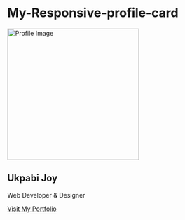 # My-Responsive-profile-card
<!DOCTYPE html>
<html lang="en">
<head>
  <meta charset="UTF-8">
  <meta name="viewport" content="width=device-width, initial-scale=1.0">
  
  <link rel="stylesheet" href="/3MTT monthly reflection/style.css">
</head>
<body>
  <div class="profile-card">
    <div class="profile-img">
      <img src="/3MTT monthly reflection/image/pic1.jpg" alt="Profile Image" width="300px" height="300vw"
    </div>
    <div class="profile-info">
      <h2>Ukpabi Joy</h2>
      <p>Web Developer & Designer</p>
      <a href="https://www.facebook.com/joyce.ukpabi.3?mibextid=ZbWKwL">Visit My Portfolio</a>
    </div>
  </div>
</body>
</html>
